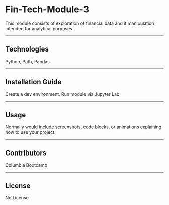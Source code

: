 # Fin-Tech-Module-3
This module consists of exploration of financial data and it manipulation intended for analytical purposes. 

---

## Technologies

Python, Path, Pandas

---

## Installation Guide

Create a dev environment.  Run module via Jupyter Lab

---

## Usage

Normally would include screenshots, code blocks, or animations explaining how to use your project.

---

## Contributors

Columbia Bootcamp

---

## License

No License